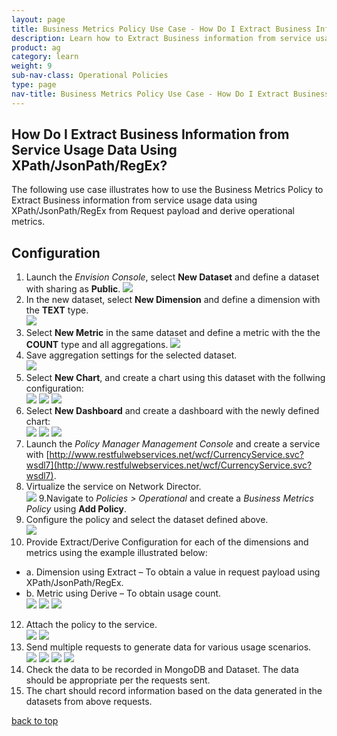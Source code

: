 ```yaml
---
layout: page
title: Business Metrics Policy Use Case - How Do I Extract Business Information from Service Usage Data Using XPath/JsonPath/RegEx?
description: Learn how to Extract Business information from service usage data using XPath/JsonPath/RegEx from Request payload and derive operational metrics.   
product: ag
category: learn
weight:	9
sub-nav-class: Operational Policies
type: page
nav-title: Business Metrics Policy Use Case - How Do I Extract Business Information from Service Usage Data Using XPath/JsonPath/RegEx?
---
```


## How Do I Extract Business Information from Service Usage Data Using XPath/JsonPath/RegEx?

The following use case illustrates how to use the Business Metrics Policy to Extract Business information from service usage data using XPath/JsonPath/RegEx from Request payload and derive operational metrics.

## Configuration

1. Launch the *Envision Console*, select **New Dataset** and define a dataset with sharing as **Public**.
![](images/bus_metrics_pol_usecase1a.jpg)
2. In the new dataset, select **New Dimension** and define a dimension with the **TEXT** type.  
![](images/bus_metrics_pol_usecase1b.jpg)
3. Select **New Metric** in the same dataset and define a metric with the the **COUNT** type and all aggregations. 
![](images/bus_metrics_pol_usecase1c.jpg)
4. Save aggregation settings for the selected dataset.  
![](images/bus_metrics_pol_usecase1d.jpg)
5. Select **New Chart**, and create a chart using this dataset with the follwing configuration:  
![](images/bus_metrics_pol_usecase1e.jpg)
![](images/bus_metrics_pol_usecase1f.jpg)
![](images/bus_metrics_pol_usecase1g.jpg)
6. Select **New Dashboard** and create a dashboard with the newly defined chart:  
![](images/bus_metrics_pol_usecase1h.jpg)
![](images/bus_metrics_pol_usecase1i.jpg)
![](images/bus_metrics_pol_usecase1j.jpg)
7. Launch the *Policy Manager Management Console* and create a service with [http://www.restfulwebservices.net/wcf/CurrencyService.svc?wsdl7](http://www.restfulwebservices.net/wcf/CurrencyService.svc?wsdl7).
8. Virtualize the service on Network Director.  
![](images/bus_metrics_pol_usecase1k.jpg)
9.Navigate to *Policies > Operational* and create a *Business Metrics Policy* using **Add Policy**.10.	Configure the policy and select the dataset defined above.  
![](images/bus_metrics_pol_usecase1l.jpg)
11. Provide Extract/Derive Configuration for each of the dimensions and metrics using the example illustrated below:  
  * a.	Dimension using Extract – To obtain a value in request payload using XPath/JsonPath/RegEx.
  * b.	Metric using Derive – To obtain usage count.  
![](images/bus_metrics_pol_usecase1m.jpg)
![](images/bus_metrics_pol_usecase1n.jpg)
![](images/bus_metrics_pol_usecase1o.jpg)
12.  Attach the policy to the service.  
![](images/bus_metrics_pol_usecase1p.jpg)
![](images/bus_metrics_pol_usecase1q.jpg)
13. Send multiple requests to generate data for various usage scenarios.  
![](images/bus_metrics_pol_usecase1r.jpg)
![](images/bus_metrics_pol_usecase1s.jpg)
![](images/bus_metrics_pol_usecase1t.jpg)
![](images/bus_metrics_pol_usecase1u.jpg)
14. Check the data to be recorded in MongoDB and Dataset. The data should be appropriate per the requests sent.15. The chart should record information based on the data generated in the datasets from above requests. <a href="#top">back to top</a>